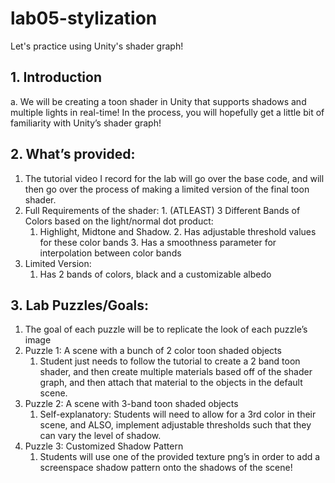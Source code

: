 # lab05-stylization
Let's practice using Unity's shader graph!

## 1. Introduction
  a. We will be creating a toon shader in Unity that supports shadows and multiple lights in real-time! In the process, you will hopefully get a little bit of familiarity with Unity’s shader graph!

## 2. What’s provided:
  1.  The tutorial video I record for the lab will go over the base code, and will then go over the process of making a limited version of the final toon shader. 
  2.  Full Requirements of the shader:
    1.  (ATLEAST) 3 Different Bands of Colors based on the light/normal dot product:
      1. Highlight, Midtone and Shadow.
    2. Has adjustable threshold values for these color bands
    3. Has a smoothness parameter for interpolation between color bands
  3. Limited Version:
      1. Has 2 bands of colors, black and a customizable albedo
## 3. Lab Puzzles/Goals:
  1. The goal of each puzzle will be to replicate the look of each puzzle’s image
  2. Puzzle 1: A scene with a bunch of 2 color toon shaded objects
     1. Student just needs to follow the tutorial to create a 2 band toon shader, and then create multiple materials based off of the shader graph, and then attach that material to the objects in the default scene.
  3. Puzzle 2: A scene with 3-band toon shaded objects
     1. Self-explanatory: Students will need to allow for a 3rd color in their scene, and ALSO, implement adjustable thresholds such that they can vary the level of shadow.
  4. Puzzle 3: Customized Shadow Pattern
     1.  Students will use one of the provided texture png’s in order to add a screenspace shadow pattern onto the shadows of the scene!

